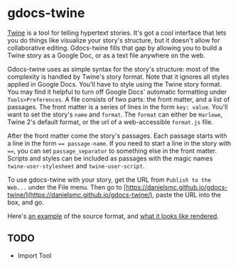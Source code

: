 # gdocs-twine
[Twine](https://twinery.org) is a tool for telling hypertext stories. It's got a cool interface that lets you do things like visualize your story's structure, but it doesn't allow for collaborative editing. Gdocs-twine fills that gap by allowing you to build a Twine story as a Google Doc, or as a text file anywhere on the web. 

Gdocs-twine uses as simple syntax for the story's structure: most of the complexity is handled by Twine's story format. Note that it ignores all styles applied in Google Docs. You'll have to style using the Twine story format. You may find it helpful to turn off Google Docs' automatic formatting under `Tools>Preferences`. A file consists of two parts: the front matter, and a list of passages. The front matter is a series of lines in the form `key: value`. You'll want to set the story's `name` and `format`. The `format` can either be `Harlowe`, Twine 2's default format, or the url of a web-accessible `format.js` file.

After the front matter come the story's passages. Each passage starts with a line in the form `== passage-name`. If you need to start a line in the story with `==`, you can set `passage_separator` to something else in the front matter. Scripts and styles can be included as passages with the magic names `twine-user-stylesheet` and `twine-user-script`.

To use gdocs-twine with your story, get the URL from `Publish to the Web...` under the File menu. Then go to [https://danielsmc.github.io/gdocs-twine/](https://danielsmc.github.io/gdocs-twine/), paste the URL into the box, and go.

Here's [an example](https://docs.google.com/document/d/1qehNM140m47Mykxpcj9JO9tE_ghJDUacv4B6fhs_jmY/pub) of the source format, and [what it looks like rendered](https://danielsmc.github.io/gdocs-twine/?doc=https%3A%2F%2Fdocs.google.com%2Fdocument%2Fd%2F1qehNM140m47Mykxpcj9JO9tE_ghJDUacv4B6fhs_jmY%2Fpub).

## TODO
* Import Tool